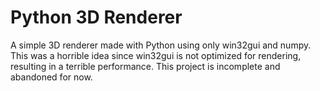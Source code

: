 # Python 3D Renderer

A simple 3D renderer made with Python using only win32gui and numpy. This was a horrible idea since win32gui is not optimized for rendering, resulting in a terrible performance. This project is incomplete and abandoned for now.
